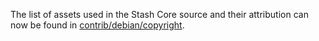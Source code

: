 The list of assets used in the Stash Core source and their attribution can now be found in [contrib/debian/copyright](../contrib/debian/copyright).
